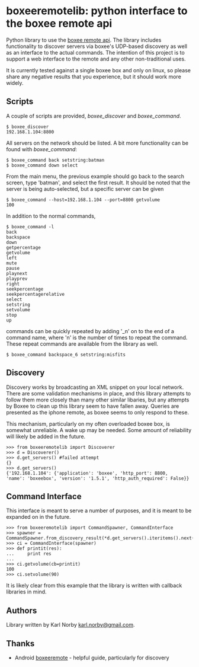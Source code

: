 boxeeremotelib: python interface to the boxee remote api
==========================================================

Python library to use the [boxee remote api](http://developer.boxee.tv/Remote_Control_Interface). The library includes
functionality to discover servers via boxee's UDP-based discovery as well as an interface to the actual commands. The
intention of this project is to support a web interface to the remote and any other non-traditional uses. 

It is currently tested against a single boxee box and only on linux, so please share any negative results that you 
experience, but it should work more widely.

Scripts
--------

A couple of scripts are provided, *boxee_discover* and *boxee_command*. 

```````````````````````````````````````````
$ boxee_discover
192.168.1.104:8800
```````````````````````````````````````````

All servers on the network should be listed. A bit more functionality can be found with *boxee_command*:

```````````````````````````````````````````
$ boxee_command back setstring:batman
$ boxee_command down select
```````````````````````````````````````````

From the main menu, the previous example should go back to the search screen, type 'batman', and select 
the first result. It should be noted that the server is being auto-selected, but a specific server can be given

````````````````````````````````````````````````````````````
$ boxee_command --host=192.168.1.104 --port=8800 getvolume
100
````````````````````````````````````````````````````````````
In addition to the normal commands,

```````````````````````````````````````````````````````
$ boxee_command -l
back
backspace
down
getpercentage
getvolume
left
mute
pause
playnext
playprev
right
seekpercentage
seekpercentagerelative
select
setstring
setvolume
stop
up
````````````````````````````````````````````````````````

commands can be quickly repeated by adding '_n' on to the end of  a command name, where 'n' is the number 
of times to repeat the command. These repeat commands are available from the library as well.

```````````````````````````````````````````````````````
$ boxee_command backspace_6 setstring:misfits
```````````````````````````````````````````````````````

Discovery
----------

Discovery works by broadcasting an XML snippet on your local network. There are some validation mechanisms in place,
and this library attempts to follow them more closely than many other similar libaries, but any attempts by Boxee to
clean up this library seem to have fallen away. Queries are presented as the iphone remote, as boxee seems to only
respond to these. 

This mechanism, particularly on my often overloaded boxee box, is somewhat unreliable. A wake up may be needed. Some
amount of reliability will likely be added in the future.

```````````````````````````````````````````````````````````````````````
>>> from boxeeremotelib import Discoverer
>>> d = Discoverer()
>>> d.get_servers() #failed attempt
{}
>>> d.get_servers()
{'192.168.1.104': {'application': 'boxee', 'http_port': 8800, 
'name': 'boxeebox', 'version': '1.5.1', 'http_auth_required': False}}
```````````````````````````````````````````````````````````````````````

Command Interface
------------------

This interface is meant to serve a number of purposes, and it is meant to be expanded on in the future. 

`````````````````````````````````````````````````````````````````````````````````````````
>>> from boxeeremotelib import CommandSpawner, CommandInterface
>>> spawner = CommandSpawner.from_discovery_result(*d.get_servers().iteritems().next())
>>> ci = CommandInterface(spawner)
>>> def printit(res):
...     print res
... 
>>> ci.getvolume(cb=printit)
100
>>> ci.setvolume(90)
`````````````````````````````````````````````````````````````````````````````````````````

It is likely clear from this example that the library is written with callback libraries in mind.

Authors
--------

Library written by Karl Norby <karl.norby@gmail.com>.

Thanks
-------

* Android [boxeeremote](http://code.google.com/p/boxeeremote/) - helpful guide, particularly for discovery